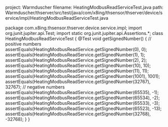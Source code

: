 project: Warmduscher
filename: HeatingModbusReadServiceTest.java
path: Warmduscher/thserver/src/test/java/com/x8ing/thsensor/thserver/device/service/impl/HeatingModbusReadServiceTest.java

package com.x8ing.thsensor.thserver.device.service.impl;
import org.junit.jupiter.api.Test;
import static org.junit.jupiter.api.Assertions.*;
class HeatingModbusReadServiceTest {
    @Test
    void getSignedNumber() {
        // positive numbers
        assertEquals(HeatingModbusReadService.getSignedNumber(0), 0);
        assertEquals(HeatingModbusReadService.getSignedNumber(1), 1);
        assertEquals(HeatingModbusReadService.getSignedNumber(2), 2);
        assertEquals(HeatingModbusReadService.getSignedNumber(10), 10);
        assertEquals(HeatingModbusReadService.getSignedNumber(11), 11);
        assertEquals(HeatingModbusReadService.getSignedNumber(1001), 1001);
        assertEquals(HeatingModbusReadService.getSignedNumber(32767), 32767);
        // negative numbers
        assertEquals(HeatingModbusReadService.getSignedNumber(65535), -1);
        assertEquals(HeatingModbusReadService.getSignedNumber(65534), -2);
        assertEquals(HeatingModbusReadService.getSignedNumber(65533), -3);
        assertEquals(HeatingModbusReadService.getSignedNumber(65523), -13);
        assertEquals(HeatingModbusReadService.getSignedNumber(32768), -32768);
    }
}